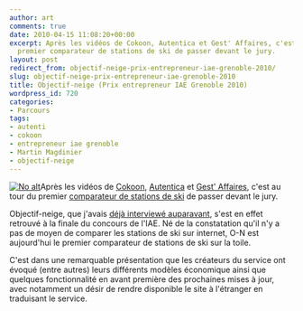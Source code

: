 ```yaml
---
author: art
comments: true
date: 2010-04-15 11:08:20+00:00
excerpt: Après les vidéos de Cokoon, Autentica et Gest' Affaires, c'est au tour du
  premier comparateur de stations de ski de passer devant le jury.
layout: post
redirect_from: objectif-neige-prix-entrepreneur-iae-grenoble-2010/
slug: objectif-neige-prix-entrepreneur-iae-grenoble-2010
title: Objectif-neige (Prix entrepreneur IAE Grenoble 2010)
wordpress_id: 720
categories:
- Parcours
tags:
- autenti
- cokoon
- entrepreneur iae grenoble
- Martin Magdinier
- objectif-neige
---
```


<a href="https://static.irz.fr/2010/03/objectif-neige.png"><img alt="No alt" data-src="https://static.irz.fr/2010/03/objectif-neige.png" src="https://static.irz.fr/thumb.php?size=<100&crop=0&src=https://static.irz.fr/2010/03/objectif-neige.png" /></a>Après les vidéos de [Cokoon](https://irz.fr/cokoon-prix-entrepreneur-iae), [Autentica](https://irz.fr/autentica-prix-entrepreneur-iae) et [Gest' Affaires](https://irz.fr/gest-affaires-prix-entrepreneur-iae), c'est au tour du premier [comparateur de stations de ski](http://www.objectif-neige.com) de passer devant le jury.

Objectif-neige, que j'avais [déjà interviewé auparavant](https://irz.fr/objectif-neige), s'est en effet retrouvé à la finale du concours de l'IAE. Né de la constatation qu'il n'y a pas de moyen de comparer les stations de ski sur internet, O-N est aujourd'hui le premier comparateur de stations de ski sur la toile.

C'est dans une remarquable présentation que les créateurs du service ont évoqué (entre autres) leurs différents modèles économique ainsi que quelques fonctionnalité en avant première des prochaines mises à jour, avec notamment un désir de rendre disponible le site à l'étranger en traduisant le service.
